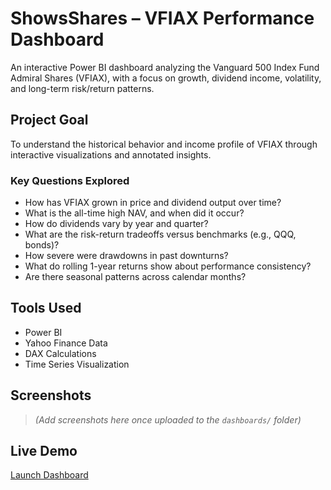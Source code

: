 # ShowsShares – VFIAX Performance Dashboard

An interactive Power BI dashboard analyzing the Vanguard 500 Index Fund Admiral Shares (VFIAX), with a focus on growth, dividend income, volatility, and long-term risk/return patterns.

## Project Goal

To understand the historical behavior and income profile of VFIAX through interactive visualizations and annotated insights.

### Key Questions Explored

- How has VFIAX grown in price and dividend output over time?
- What is the all-time high NAV, and when did it occur?
- How do dividends vary by year and quarter?
- What are the risk-return tradeoffs versus benchmarks (e.g., QQQ, bonds)?
- How severe were drawdowns in past downturns?
- What do rolling 1-year returns show about performance consistency?
- Are there seasonal patterns across calendar months?

## Tools Used

- Power BI  
- Yahoo Finance Data  
- DAX Calculations  
- Time Series Visualization

## Screenshots

> *(Add screenshots here once uploaded to the `dashboards/` folder)*

## Live Demo

[Launch Dashboard]((https://app.powerbi.com/groups/me/reports/b3d0e974-48bd-44e3-96df-145994cb11c2/62520ce309c35cf8f940?experience=power-bi))  
